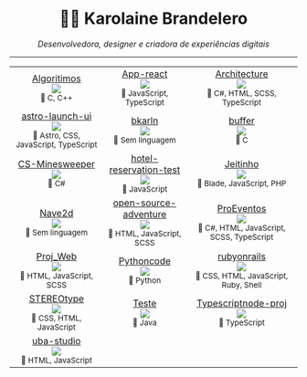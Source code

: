 <h1 align="center">👩‍💻 Karolaine Brandelero</h1>
<p align="center">
  <em>Desenvolvedora, designer e criadora de experiências digitais</em>
</p>

---
<!--COMMIT_SECTION_START-->
<!--COMMIT_SECTION_START-->
<!--COMMIT_SECTION_START-->
<div align="center">
<table>
<tr>
<td align="center">
<a href="https://github.com/bkarln/Algoritimos" target="_blank">Algoritimos</a><br/>
<img src="https://img.shields.io/badge/Commits-6-blue?style=for-the-badge"/><br/>
<sub>🧠 C, C++</sub>
</td>
<td align="center">
<a href="https://github.com/bkarln/App-react" target="_blank">App-react</a><br/>
<img src="https://img.shields.io/badge/Commits-1-blue?style=for-the-badge"/><br/>
<sub>🧠 JavaScript, TypeScript</sub>
</td>
<td align="center">
<a href="https://github.com/bkarln/Architecture" target="_blank">Architecture</a><br/>
<img src="https://img.shields.io/badge/Commits-2-blue?style=for-the-badge"/><br/>
<sub>🧠 C#, HTML, SCSS, TypeScript</sub>
</td>
</tr>
<tr>
<td align="center">
<a href="https://github.com/bkarln/astro-launch-ui" target="_blank">astro-launch-ui</a><br/>
<img src="https://img.shields.io/badge/Commits-27-blue?style=for-the-badge"/><br/>
<sub>🧠 Astro, CSS, JavaScript, TypeScript</sub>
</td>
<td align="center">
<a href="https://github.com/bkarln/bkarln" target="_blank">bkarln</a><br/>
<img src="https://img.shields.io/badge/Commits-60-blue?style=for-the-badge"/><br/>
<sub>🧠 Sem linguagem</sub>
</td>
<td align="center">
<a href="https://github.com/bkarln/buffer" target="_blank">buffer</a><br/>
<img src="https://img.shields.io/badge/Commits-1-blue?style=for-the-badge"/><br/>
<sub>🧠 C</sub>
</td>
</tr>
<tr>
<td align="center">
<a href="https://github.com/bkarln/CS-Minesweeper" target="_blank">CS-Minesweeper</a><br/>
<img src="https://img.shields.io/badge/Commits-9-blue?style=for-the-badge"/><br/>
<sub>🧠 C#</sub>
</td>
<td align="center">
<a href="https://github.com/bkarln/hotel-reservation-test" target="_blank">hotel-reservation-test</a><br/>
<img src="https://img.shields.io/badge/Commits-10-blue?style=for-the-badge"/><br/>
<sub>🧠 JavaScript</sub>
</td>
<td align="center">
<a href="https://github.com/bkarln/Jeitinho" target="_blank">Jeitinho</a><br/>
<img src="https://img.shields.io/badge/Commits-2-blue?style=for-the-badge"/><br/>
<sub>🧠 Blade, JavaScript, PHP</sub>
</td>
</tr>
<tr>
<td align="center">
<a href="https://github.com/bkarln/Nave2d" target="_blank">Nave2d</a><br/>
<img src="https://img.shields.io/badge/Commits-1-blue?style=for-the-badge"/><br/>
<sub>🧠 Sem linguagem</sub>
</td>
<td align="center">
<a href="https://github.com/bkarln/open-source-adventure" target="_blank">open-source-adventure</a><br/>
<img src="https://img.shields.io/badge/Commits-141-blue?style=for-the-badge"/><br/>
<sub>🧠 HTML, JavaScript, SCSS</sub>
</td>
<td align="center">
<a href="https://github.com/bkarln/ProEventos" target="_blank">ProEventos</a><br/>
<img src="https://img.shields.io/badge/Commits-3-blue?style=for-the-badge"/><br/>
<sub>🧠 C#, HTML, JavaScript, SCSS, TypeScript</sub>
</td>
</tr>
<tr>
<td align="center">
<a href="https://github.com/bkarln/Proj_Web" target="_blank">Proj_Web</a><br/>
<img src="https://img.shields.io/badge/Commits-4-blue?style=for-the-badge"/><br/>
<sub>🧠 HTML, JavaScript, SCSS</sub>
</td>
<td align="center">
<a href="https://github.com/bkarln/Pythoncode" target="_blank">Pythoncode</a><br/>
<img src="https://img.shields.io/badge/Commits-1-blue?style=for-the-badge"/><br/>
<sub>🧠 Python</sub>
</td>
<td align="center">
<a href="https://github.com/bkarln/rubyonrails" target="_blank">rubyonrails</a><br/>
<img src="https://img.shields.io/badge/Commits-1-blue?style=for-the-badge"/><br/>
<sub>🧠 CSS, HTML, JavaScript, Ruby, Shell</sub>
</td>
</tr>
<tr>
<td align="center">
<a href="https://github.com/bkarln/STEREOtype" target="_blank">STEREOtype</a><br/>
<img src="https://img.shields.io/badge/Commits-24-blue?style=for-the-badge"/><br/>
<sub>🧠 CSS, HTML, JavaScript</sub>
</td>
<td align="center">
<a href="https://github.com/bkarln/Teste" target="_blank">Teste</a><br/>
<img src="https://img.shields.io/badge/Commits-4-blue?style=for-the-badge"/><br/>
<sub>🧠 Java</sub>
</td>
<td align="center">
<a href="https://github.com/bkarln/Typescriptnode-proj" target="_blank">Typescriptnode-proj</a><br/>
<img src="https://img.shields.io/badge/Commits-1-blue?style=for-the-badge"/><br/>
<sub>🧠 TypeScript</sub>
</td>
</tr>
<tr>
<td align="center">
<a href="https://github.com/bkarln/uba-studio" target="_blank">uba-studio</a><br/>
<img src="https://img.shields.io/badge/Commits-11-blue?style=for-the-badge"/><br/>
<sub>🧠 HTML, JavaScript</sub>
</td>
</tr>
</table>
</div>
<!--COMMIT_SECTION_END-->
<!--COMMIT_SECTION_END-->
<!--COMMIT_SECTION_START-->
<!--COMMIT_SECTION_START-->
<!--COMMIT_SECTION_START-->
<!--COMMIT_SECTION_START-->
<!--COMMIT_SECTION_START-->
<!--COMMIT_SECTION_START-->
<!--COMMIT_SECTION_START-->
<!--COMMIT_SECTION_START-->
<!--COMMIT_SECTION_START-->
<!--COMMIT_SECTION_START-->
<!--COMMIT_SECTION_START-->
<!--COMMIT_SECTION_START-->
<!--COMMIT_SECTION_START-->
<!--COMMIT_SECTION_START-->
<!--COMMIT_SECTION_START-->
<!--COMMIT_SECTION_START-->
<!--COMMIT_SECTION_START-->
<!--COMMIT_SECTION_START-->
<!--COMMIT_SECTION_START-->
<!--COMMIT_SECTION_START-->
<!--COMMIT_SECTION_START-->
<!--COMMIT_SECTION_START-->
<!--COMMIT_SECTION_START-->
<!--COMMIT_SECTION_START-->
<!--COMMIT_SECTION_START-->
<!--COMMIT_SECTION_START-->
<!--COMMIT_SECTION_START-->
<!--COMMIT_SECTION_START-->
